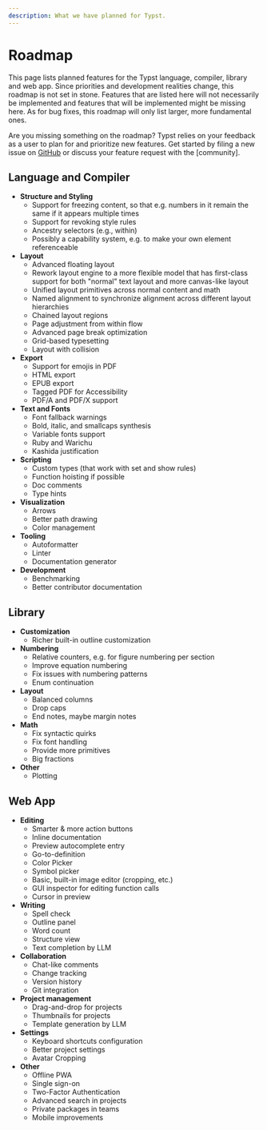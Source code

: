 ```yaml
---
description: What we have planned for Typst.
---
```


# Roadmap
This page lists planned features for the Typst language, compiler, library and
web app. Since priorities and development realities change, this roadmap is not
set in stone. Features that are listed here will not necessarily be implemented
and features that will be implemented might be missing here. As for bug fixes,
this roadmap will only list larger, more fundamental ones.

Are you missing something on the roadmap? Typst relies on your feedback as a
user to plan for and prioritize new features. Get started by filing a new issue
on [GitHub](https://github.com/typst/typst/issues) or discuss your feature
request with the [community].

## Language and Compiler
- **Structure and Styling**
  - Support for freezing content, so that e.g. numbers in it remain the same
    if it appears multiple times
  - Support for revoking style rules
  - Ancestry selectors (e.g., within)
  - Possibly a capability system, e.g. to make your own element referenceable
- **Layout**
  - Advanced floating layout
  - Rework layout engine to a more flexible model that has first-class support
    for both "normal" text layout and more canvas-like layout
  - Unified layout primitives across normal content and math
  - Named alignment to synchronize alignment across different layout hierarchies
  - Chained layout regions
  - Page adjustment from within flow
  - Advanced page break optimization
  - Grid-based typesetting
  - Layout with collision
- **Export**
  - Support for emojis in PDF
  - HTML export
  - EPUB export
  - Tagged PDF for Accessibility
  - PDF/A and PDF/X support
- **Text and Fonts**
  - Font fallback warnings
  - Bold, italic, and smallcaps synthesis
  - Variable fonts support
  - Ruby and Warichu
  - Kashida justification
- **Scripting**
  - Custom types (that work with set and show rules)
  - Function hoisting if possible
  - Doc comments
  - Type hints
- **Visualization**
  - Arrows
  - Better path drawing
  - Color management
- **Tooling**
  - Autoformatter
  - Linter
  - Documentation generator
- **Development**
  - Benchmarking
  - Better contributor documentation

## Library
- **Customization**
  - Richer built-in outline customization
- **Numbering**
  - Relative counters, e.g. for figure numbering per section
  - Improve equation numbering
  - Fix issues with numbering patterns
  - Enum continuation
- **Layout**
  - Balanced columns
  - Drop caps
  - End notes, maybe margin notes
- **Math**
  - Fix syntactic quirks
  - Fix font handling
  - Provide more primitives
  - Big fractions
- **Other**
  - Plotting

## Web App
- **Editing**
  - Smarter & more action buttons
  - Inline documentation
  - Preview autocomplete entry
  - Go-to-definition
  - Color Picker
  - Symbol picker
  - Basic, built-in image editor (cropping, etc.)
  - GUI inspector for editing function calls
  - Cursor in preview
- **Writing**
  - Spell check
  - Outline panel
  - Word count
  - Structure view
  - Text completion by LLM
- **Collaboration**
  - Chat-like comments
  - Change tracking
  - Version history
  - Git integration
- **Project management**
  - Drag-and-drop for projects
  - Thumbnails for projects
  - Template generation by LLM
- **Settings**
  - Keyboard shortcuts configuration
  - Better project settings
  - Avatar Cropping
- **Other**
  - Offline PWA
  - Single sign-on
  - Two-Factor Authentication
  - Advanced search in projects
  - Private packages in teams
  - Mobile improvements
